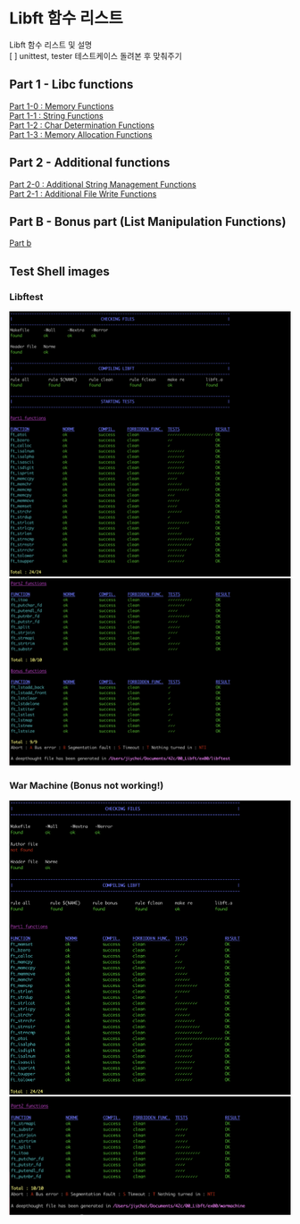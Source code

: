 # Libft 함수 리스트
Libft 함수 리스트 및 설명  
[ ] unittest, tester 테스트케이스 돌려본 후 맞춰주기

## Part 1 - Libc functions
[Part 1-0 : Memory Functions](mds/part1-0.md)  
[Part 1-1 : String Functions](mds/part1-1.md)  
[Part 1-2 : Char Determination Functions](mds/part1-2.md)  
[Part 1-3 : Memory Allocation Functions](mds/part1-3.md)  

## Part 2 - Additional functions
[Part 2-0 : Additional String Management Functions](mds/part2-0.md)  
[Part 2-1 : Additional File Write Functions](mds/part2-1.md)  

## Part B - Bonus part (List Manipulation Functions)
[Part b](mds/partb.md)

## Test Shell images
### Libftest
![libftest_0](imgs/libftest_0.png)
![libftest_1](imgs/libftest_1.png)

### War Machine (Bonus not working!)
![warmachine_0](imgs/warmachine_0.png)
![warmachine_1](imgs/warmachine_1.png)